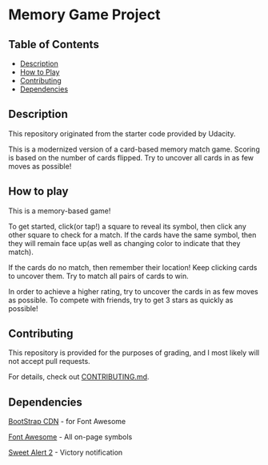 # Memory Game Project

## Table of Contents

* [Description](#description)
* [How to Play](#how-to-play)
* [Contributing](#contributing)
* [Dependencies](#dependencies)

## Description

This repository originated from the starter code provided by Udacity.

This is a modernized version of a card-based memory match game. Scoring is based on the number of cards flipped. Try to uncover all cards in as few moves as possible!

## How to play

This is a memory-based game!

To get started, click(or tap!) a square to reveal its symbol, then click any other square to check for a match. If the cards have the same symbol, then they will remain face up(as well as changing color to indicate that they match).

If the cards do no match, then remember their location! Keep clicking cards to uncover them. Try to match all pairs of cards to win.

In order to achieve a higher rating, try to uncover the cards in as few moves as possible. To compete with friends, try to get 3 stars as quickly as possible!

## Contributing

This repository is provided for the purposes of grading, and I most likely will not accept pull requests.

For details, check out [CONTRIBUTING.md](CONTRIBUTING.md).

## Dependencies

[BootStrap CDN](https://www.bootstrapcdn.com/) - for Font Awesome

[Font Awesome](http://fontawesome.com) - All on-page symbols

[Sweet Alert 2](https://sweetalert2.github.io/) - Victory notification

